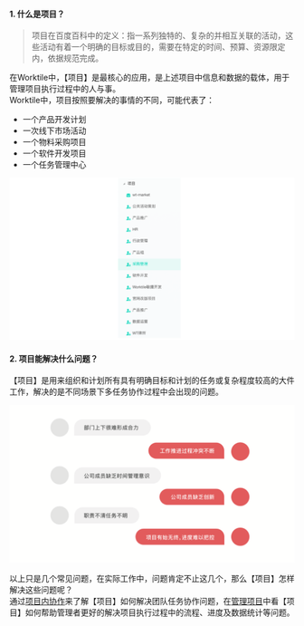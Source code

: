 #### 1. 什么是项目？

> 项目在百度百科中的定义：指一系列独特的、复杂的并相互关联的活动，这些活动有着一个明确的目标或目的，需要在特定的时间、预算、资源限定内，依据规范完成。

  
在Worktile中，【项目】是最核心的应用，是上述项目中信息和数据的载体，用于管理项目执行过程中的人与事。  
Worktile中，项目按照要解决的事情的不同，可能代表了：

* 一个产品开发计划
* 一次线下市场活动
* 一个物料采购项目
* 一个软件开发项目
* 一个任务管理中心

![](/assets/项目-1.png)

#### 2. 项目能解决什么问题？

【项目】是用来组织和计划所有具有明确目标和计划的任务或复杂程度较高的大件工作，解决的是不同场景下多任务协作过程中会出现的问题。

![](/assets/项目-解决问题.png)

以上只是几个常见问题，在实际工作中，问题肯定不止这几个，那么【项目】怎样解决这些问题呢？  
通过[项目内协作](/how/project/basic.md)来了解【项目】如何解决团队任务协作问题，在[管理项目](/how/project/senior.md)中看【项目】如何帮助管理者更好的解决项目执行过程中的流程、进度及数据统计等问题。

